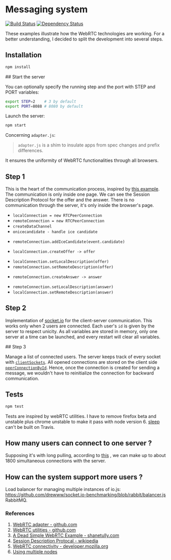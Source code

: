 Messaging system
================
[![Build Status](https://img.shields.io/travis/LilMeyer/webRTC-examples/master.svg?style=flat-square)](https://travis-ci.org/LilMeyer/webRTC-examples)
[![Dependency Status](https://img.shields.io/david/LilMeyer/webRTC-examples/master.svg?style=flat-square)](https://david-dm.org/lilmeyer/webRTC-examples)

These examples illustrate how the WebRTC technologies are working. For a better
understanding, I decided to split the development into several steps.

## Installation

```bash
npm install
```

## Start the server

You can optionally specify the running step and the port with STEP and PORT
variables:

```bash
export STEP=2    # 3 by default
export PORT=8088 # 8080 by default
```

Launch the server:
```bash
npm start
```

Concerning `adapter.js`:

> `adapter.js` is a shim to insulate apps from spec changes and prefix differences.

It ensures the uniformity of WebRTC functionalities through all browsers.


## Step 1

This is the heart of the communication process, inspired by
[this example](https://github.com/webrtc/samples/blob/gh-pages/src/content/datachannel/basic/js/main.js).
The communication is only inside one page. We can see the Session Description
Protocol for the offer and the answer. There is no communication through the
server, it's only inside the browser's page.


 * `localConnection = new RTCPeerConnection`
 * `remoteConnection = new RTCPeerConnection`
 * `createDataChannel`
 * `onicecandidate - handle ice candidate`
  - `remoteConnection.addIceCandidate(event.candidate)`
 * `localConnection.createOffer -> offer`
  - `localConnection.setLocalDescription(offer)`
  - `remoteConnection.setRemoteDescription(offer)`
 * `remoteConnection.createAnswer -> answer`
  - `remoteConnection.setLocalDescription(answer)`
  - `localConnection.setRemoteDescription(answer)`

## Step 2

Implementation of [socket.io](http://socket.io/) for the client-server
communication. This works only when 2 users are connected. Each user's `id` is
given by the server to respect unicity. As all variables are stored in memory,
only one server at a time can be launched, and every restart will clear all
variables.


## Step 3

Manage a list of connected users. The server keeps track of every socket with
[`clientSockets`](https://github.com/LilMeyer/webRTC-examples/blob/master/src/step3/index.js#L14).
All opened connections are stored on the client side [`peerConnectionById`](https://github.com/LilMeyer/webRTC-examples/blob/master/src/step3/public/js/main.js#L10).
Hence, once the connection is created for sending a message, we wouldn't have to
reinitialize the connection for backward communication.

## Tests

```bash
npm test
```
Tests are inspired by webRTC utilities. I have to remove firefox beta and
unstable plus chrome unstable to make it pass with node version 6.
[sleep](https://github.com/erikdubbelboer/node-sleep) can't be built on Travis.

## How many users can connect to one server ?
Supposing it's with long pulling, according to [this](http://stackoverflow.com/questions/15872788/maximum-concurrent-socket-io-connections)
, we can make up to about 1800 simultaneous connections with the server.

## How can the system support more users ?

Load balancer for managing multiple instances of io.js: https://github.com/drewww/socket.io-benchmarking/blob/rabbit/balancer.js
RabbitMQ.



### References
 1. [WebRTC adapter - github.com](https://github.com/webrtc/adapter)
 2. [WebRTC utilities - github.com](https://github.com/webrtc/utilities)
 3. [A Dead Simple WebRTC Example - shanetully.com](https://shanetully.com/2014/09/a-dead-simple-webrtc-example/)
 4. [Session Description Protocal - wikipedia](https://en.wikipedia.org/wiki/Session_Description_Protocol)
 5. [WebRTC connectivity - developer.mozilla.org](https://developer.mozilla.org/en-US/docs/Web/API/WebRTC_API/Connectivity)
 6. [Using multiple nodes](http://socket.io/docs/using-multiple-nodes/)
